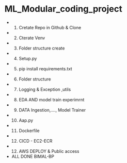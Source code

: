 # ML_Modular_coding_project

- 1. Cretate Repo in Github & Clone 
- 2. Cterate Venv
- 3. Folder structure create
- 4. Setup.py
- 5. pip install requirements.txt
- 6. Folder structure 
- 7. Logging & Exception ,utils
- 8. EDA AND model train experimrnt 
- 9. DATA Ingestion,...., Model Trainer 
- 10. Aap.py
- 11. Dockerfile
- 12. CICD - EC2-ECR
- 12. AWS DEPLOY & Public access
- ALL DONE BIMAL-BP